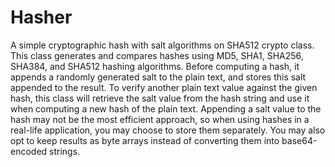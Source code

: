 # Hasher
A simple cryptographic hash with salt algorithms on SHA512 crypto class.
This class generates and compares hashes using MD5, SHA1, SHA256, SHA384, and SHA512 hashing algorithms. Before computing a hash, it appends a randomly generated salt to the plain text, and stores this salt appended to the result. To verify another plain text value against the given hash, this class will retrieve the salt value from the hash string and use it when computing a new hash of the plain text. Appending a salt value to the hash may not be the most efficient approach, so when using hashes in a real-life application, you may choose to store them separately. You may also opt to keep results as byte arrays instead of converting them into base64-encoded strings.
